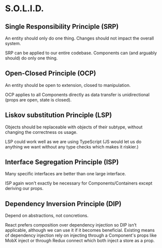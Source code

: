 # S.O.L.I.D.

## Single Responsibility Principle (SRP)
An entity should only do one thing. Changes should not impact the overall system.

SRP can be applied to our entire codebase. Components can (and arguably should) do only one thing.

## Open-Closed Principle (OCP)
An entity should be open to extension, closed to manipulation.

OCP applies to all Components directly as data transfer is unidirectional (props are open, state is closed).

## Liskov substitution Principle (LSP)
Objects should be replaceable with objects of their subtype, without changing the correctness os usage.

LSP could work well as we are using TypeScript (JS would let us do anything we want without any type checks which makes it riskier.)

## Interface Segregation Principle (ISP)
Many specific interfaces are better than one large interface.

ISP again won't exactly be necessary for Components/Containers except deriving our props.

## Dependency Inversion Principle (DIP)
Depend on abstractions, not concretions.

React prefers composition over dependency injection so DIP isn’t applicable, although we can use it if it becomes beneficial. Existing means of dependency injection rely on injecting through a Component's props like MobX inject or through Redux connect which both inject a store as a prop.